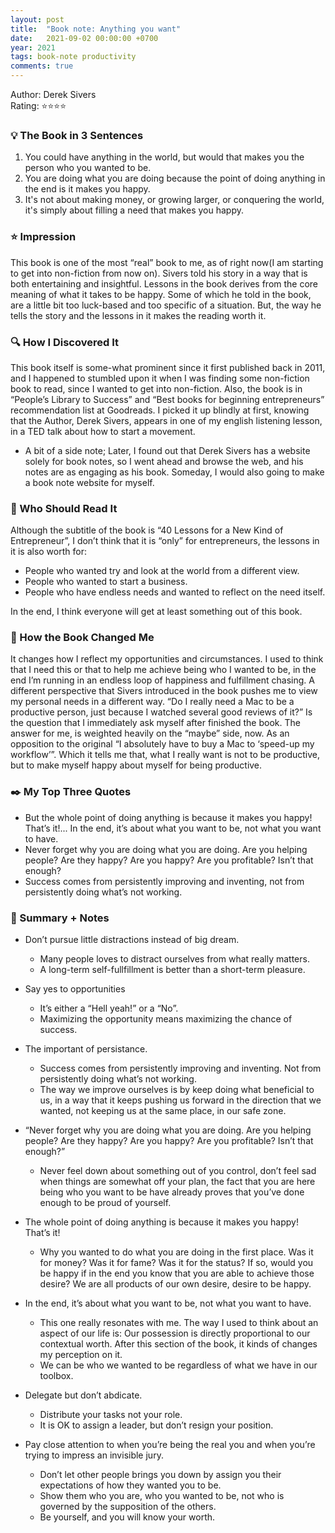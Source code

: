 ```yaml
---
layout: post
title:  "Book note: Anything you want"
date:   2021-09-02 00:00:00 +0700
year: 2021
tags: book-note productivity
comments: true
---
```


Author: Derek Sivers\
Rating: ⭐️⭐️⭐️⭐️

### 💡 The Book in 3 Sentences

1. You could have anything in the world, but would that makes you the person who you wanted to be.
2. You are doing what you are doing because the point of doing anything in the end is it makes you happy.
3. It's not about making money, or growing larger, or conquering the world, it's simply about filling a need that makes you happy.

### ⭐️ Impression

This book is one of the most “real” book to me, as of right now(I am starting to get into non-fiction from now on). Sivers told his story in a way that is both entertaining and insightful. Lessons in the book derives from the core meaning of what it takes to be happy. Some of which he told in the book, are a little bit too luck-based and too specific of a situation. But, the way he tells the story and the lessons in it makes the reading worth it.

### 🔍 How I Discovered It

This book itself is some-what prominent since it first published back in 2011, and I happened to stumbled upon it when I was finding some non-fiction book to read, since I wanted to get into non-fiction. Also, the book is in “People’s Library to Success” and “Best books for beginning entrepreneurs” recommendation list at Goodreads. I picked it up blindly at first, knowing that the Author, Derek Sivers, appears in one of my english listening lesson, in a TED talk about how to start a movement.

* A bit of a side note; Later, I found out that Derek Sivers has a website solely for book notes, so I went ahead and browse the web, and his notes are as engaging as his book. Someday, I would also going to make a book note website for myself.

### 👤 Who Should Read It

Although the subtitle of the book is “40 Lessons for a New Kind of Entrepreneur”, I don’t think that it is “only” for entrepreneurs, the lessons in it is also worth for:

* People who wanted try and look at the world from a different view.
* People who wanted to start a business.
* People who have endless needs and wanted to reflect on the need itself.

In the end, I think everyone will get at least something out of this book.

### 🌱 How the Book Changed Me

It changes how I reflect my opportunities and circumstances. I used to think that I need this or that to help me achieve being who I wanted to be, in the end I’m running in an endless loop of happiness and fulfillment chasing. A different perspective that Sivers introduced in the book pushes me to view my personal needs in a different way. “Do I really need a Mac to be a productive person, just because I watched several good reviews of it?” Is the question that I immediately ask myself after finished the book. The answer for me, is weighted heavily on the “maybe” side, now. As an opposition to the original “I absolutely have to buy a Mac to ‘speed-up my workflow’”.  Which it tells me that, what I really want is not to be productive, but to make myself happy about myself for being productive.

### ✒️ My Top Three Quotes

* But the whole point of doing anything is because it makes you happy! That’s it!... In the end, it’s about what you want to be, not what you want to have.
* Never forget why you are doing what you are doing. Are you helping people? Are they happy? Are you happy? Are you profitable? Isn’t that enough?
* Success comes from persistently improving and inventing, not from persistently doing what’s not working.

### 📒 Summary + Notes

* Don’t pursue little distractions instead of big dream.
  * Many people loves to distract ourselves from what really matters.
  * A long-term self-fullfillment is better than a short-term pleasure.

* Say yes to opportunities
  * It’s either a “Hell yeah!” or a “No”.
  * Maximizing the opportunity means maximizing the chance of success.

* The important of persistance.
  * Success comes from persistently improving and inventing. Not from persistently doing what’s not working.
  * The way we improve ourselves is by keep doing what beneficial to us, in a way that it keeps pushing us forward in the direction that we wanted, not keeping us at the same place, in our safe zone.

* “Never forget why you are doing what you are doing. Are you helping people? Are they happy? Are you happy? Are you profitable? Isn’t that enough?”
  * Never feel down about something out of you control, don’t feel sad when things are somewhat off your plan, the fact that you are here being who you want to be have already proves that you’ve done enough to be proud of yourself.

* The whole point of doing anything is because it makes you happy! That’s it!
  * Why you wanted to do what you are doing in the first place. Was it for money? Was it for fame? Was it for the status? If so, would you be happy if in the end you know that you are able to achieve those desire? We are all products of our own desire, desire to be happy.

* In the end, it’s about what you want to be, not what you want to have.
  * This one really resonates with me. The way I used to think about an aspect of our life is: Our possession is directly proportional to our contextual worth. After this section of the book, it kinds of changes my perception on it.
  * We can be who we wanted to be regardless of what we have in our toolbox.

* Delegate but don’t abdicate.
  * Distribute your tasks not your role.
  * It is OK to assign a leader, but don’t resign your position.

* Pay close attention to when you’re being the real you and when you’re trying to impress an invisible jury.
  * Don’t let other people brings you down by assign you their expectations of how they wanted you to be.
  * Show them who you are, who you wanted to be, not who is governed by the supposition of the others.
  * Be yourself, and you will know your worth.
